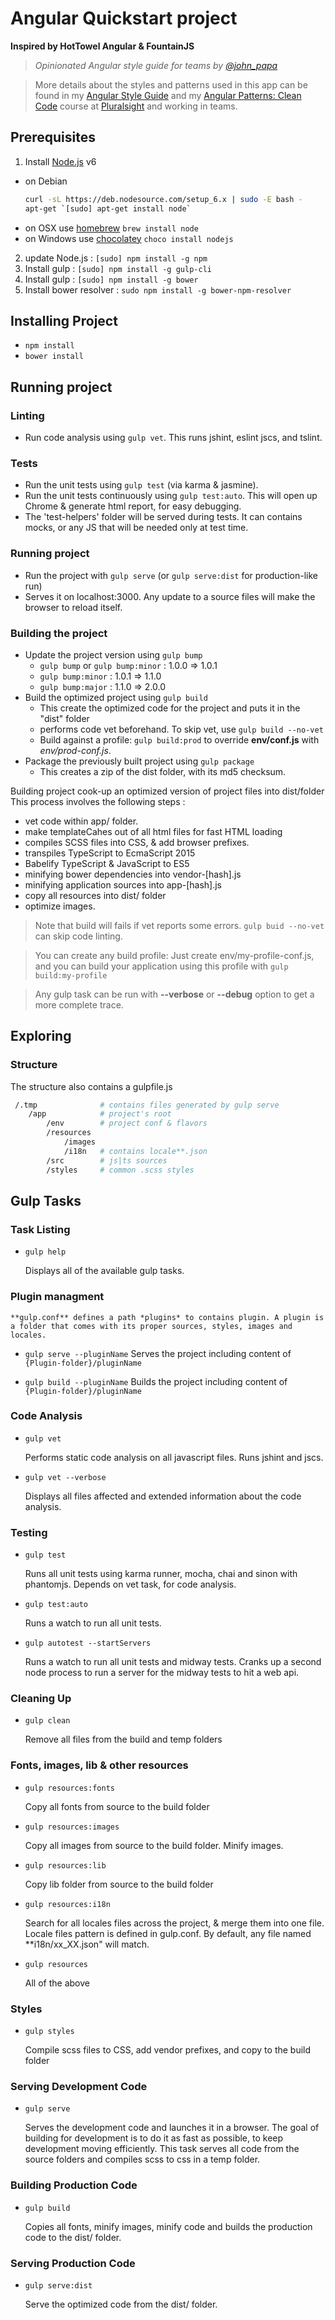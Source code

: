 # Angular Quickstart project

**Inspired by HotTowel Angular & FountainJS**

>*Opinionated Angular style guide for teams by [@john_papa](//twitter.com/john_papa)*

>More details about the styles and patterns used in this app can be found in my [Angular Style Guide](https://github.com/johnpapa/angularjs-styleguide) and my [Angular Patterns: Clean Code](http://jpapa.me/ngclean) course at [Pluralsight](http://pluralsight.com/training/Authors/Details/john-papa) and working in teams.

## Prerequisites

1. Install [Node.js](http://nodejs.org) v6
 - on Debian
    ```sh
    curl -sL https://deb.nodesource.com/setup_6.x | sudo -E bash -
    apt-get `[sudo] apt-get install node`
    ```
 - on OSX use [homebrew](http://brew.sh) `brew install node`
 - on Windows use [chocolatey](https://chocolatey.org/) `choco install nodejs`

2. update Node.js : `[sudo] npm install -g npm`
3. Install gulp : `[sudo] npm install -g gulp-cli`
4. Install gulp : `[sudo] npm install -g bower`
5. Install bower resolver : `sudo npm install -g bower-npm-resolver`

## Installing Project
 - `npm install`
 - `bower install`

## Running project

### Linting
 - Run code analysis using `gulp vet`. This runs jshint, eslint jscs, and tslint.

### Tests
 - Run the unit tests using `gulp test` (via karma & jasmine).
 - Run the unit tests continuously using `gulp test:auto`. This will open up Chrome & generate html report, for easy debugging.
 - The 'test-helpers' folder will be served during tests. It can contains mocks, or any JS that will be needed only at test time.
### Running project
 - Run the project with `gulp serve` (or  `gulp serve:dist` for production-like run)
 - Serves it on localhost:3000. Any update to a source files will make the browser to reload itself.

### Building the project
 - Update the project version using `gulp bump`
    - `gulp bump` or `gulp bump:minor` : 1.0.0 => 1.0.1
    - `gulp bump:minor` : 1.0.1 => 1.1.0
    - `gulp bump:major` : 1.1.0 => 2.0.0
 - Build the optimized project using `gulp build`
    - This create the optimized code for the project and puts it in the "dist" folder
    - performs code vet beforehand. To skip vet, use `gulp build --no-vet`
    - Build against a profile: `gulp build:prod` to override **env/conf.js** with *env/prod-conf.js*.
 - Package the previously built project using `gulp package`
    - This creates a zip of the dist folder, with its md5 checksum.

Building project cook-up an optimized version of project files into dist/folder
This process involves the following steps :
 - vet code within app/ folder.
 - make templateCahes out of all html files for fast HTML loading
 - compiles SCSS files into CSS, & add browser prefixes.
 - transpiles TypeScript to EcmaScript 2015
 - Babelify TypeScript & JavaScript to ES5
 - minifying bower dependencies into vendor-[hash].js
 - minifying application sources into app-[hash].js
 - copy all resources into dist/ folder
 - optimize images.

>Note that build will fails if vet reports some errors. `gulp buid --no-vet` can skip code linting.

>You can create any build profile: Just create env/my-profile-conf.js, and you can build your application using this profile with `gulp build:my-profile`

>Any gulp task can be run with **--verbose** or **--debug** option to get a more complete trace.

## Exploring

### Structure
The structure also contains a gulpfile.js

```sh
 /.tmp				# contains files generated by gulp serve
	/app			# project's root
		/env		# project conf & flavors
		/resources
			/images
			/i18n	# contains locale**.json
		/src		# js|ts sources
		/styles		# common .scss styles
```

## Gulp Tasks

### Task Listing

- `gulp help`

    Displays all of the available gulp tasks.

### Plugin managment

    **gulp.conf** defines a path *plugins* to contains plugin. A plugin is a folder that comes with its proper sources, styles, images and  locales.
- `gulp serve --pluginName`
    Serves the project including content of `{Plugin-folder}/pluginName`

- `gulp build --pluginName`
    Builds the project including content of `{Plugin-folder}/pluginName`


### Code Analysis

- `gulp vet`

    Performs static code analysis on all javascript files. Runs jshint and jscs.

- `gulp vet --verbose`

    Displays all files affected and extended information about the code analysis.

### Testing

- `gulp test`

    Runs all unit tests using karma runner, mocha, chai and sinon with phantomjs. Depends on vet task, for code analysis.

- `gulp test:auto`

    Runs a watch to run all unit tests.

- `gulp autotest --startServers`

    Runs a watch to run all unit tests and midway tests. Cranks up a second node process to run a server for the midway tests to hit a web api.

### Cleaning Up

- `gulp clean`

    Remove all files from the build and temp folders


### Fonts, images, lib & other resources

- `gulp resources:fonts`

    Copy all fonts from source to the build folder

- `gulp resources:images`

    Copy all images from source to the build folder. Minify images.

- `gulp resources:lib`

    Copy lib folder from source to the build folder

- `gulp resources:i18n`

    Search for all locales files across the project, & merge them into one file. Locale files pattern is defined in gulp.conf. By default, any file named **i18n/xx_XX.json" will match.

- `gulp resources`

    All of the above

### Styles

- `gulp styles`

    Compile scss files to CSS, add vendor prefixes, and copy to the build folder

### Serving Development Code

- `gulp serve`

    Serves the development code and launches it in a browser. The goal of building for development is to do it as fast as possible, to keep development moving efficiently. This task serves all code from the source folders and compiles scss to css in a temp folder.


### Building Production Code

- `gulp build`

    Copies all fonts, minify images, minify code and builds the production code to the dist/ folder.

### Serving Production Code

- `gulp serve:dist`

    Serve the optimized code from the dist/ folder.
